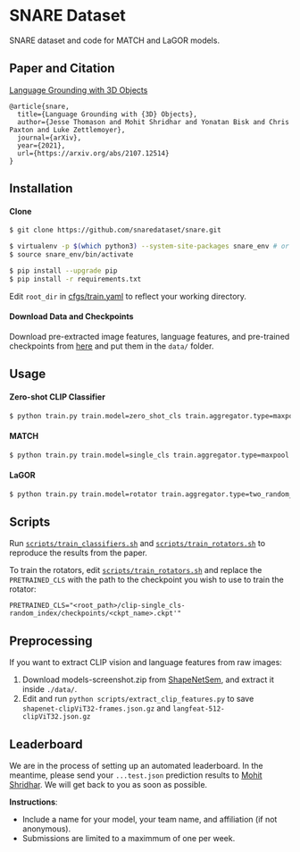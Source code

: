 # SNARE Dataset

SNARE dataset and code for MATCH and LaGOR models. 

## Paper and Citation

[Language Grounding with 3D Objects](https://arxiv.org/abs/2107.12514)

```
@article{snare,
  title={Language Grounding with {3D} Objects},
  author={Jesse Thomason and Mohit Shridhar and Yonatan Bisk and Chris Paxton and Luke Zettlemoyer},
  journal={arXiv},
  year={2021},
  url={https://arxiv.org/abs/2107.12514}
}
```

## Installation

#### Clone
```bash
$ git clone https://github.com/snaredataset/snare.git

$ virtualenv -p $(which python3) --system-site-packages snare_env # or whichever package manager you prefer
$ source snare_env/bin/activate

$ pip install --upgrade pip
$ pip install -r requirements.txt
```  
Edit `root_dir` in [cfgs/train.yaml](cfgs/train.yaml) to reflect your working directory.

#### Download Data and Checkpoints 
Download pre-extracted image features, language features, and pre-trained checkpoints from [here](https://drive.google.com/drive/folders/1rExJT7LYJ0piZz6s54PaLOKWNElbuGrU?usp=sharing) and put them in the `data/` folder. 

## Usage

#### Zero-shot CLIP Classifier
```bash
$ python train.py train.model=zero_shot_cls train.aggregator.type=maxpool 
```

#### MATCH
```bash
$ python train.py train.model=single_cls train.aggregator.type=maxpool 
```

#### LaGOR
```bash
$ python train.py train.model=rotator train.aggregator.type=two_random_index train.lr=5e-5 train.rotator.pretrained_cls=<path_to_pretrained_single_cls_ckpt>
```

## Scripts

Run [`scripts/train_classifiers.sh`](scripts/train_classifiers.sh) and [`scripts/train_rotators.sh`](scripts/train_rotators.sh) to reproduce the results from the paper.

To train the rotators, edit [`scripts/train_rotators.sh`](scripts/train_rotators.sh) and replace the `PRETRAINED_CLS` with the path to the checkpoint you wish to use to train the rotator:
```
PRETRAINED_CLS="<root_path>/clip-single_cls-random_index/checkpoints/<ckpt_name>.ckpt'"
```

## Preprocessing

If you want to extract CLIP vision and language features from raw images:

1. Download models-screenshot.zip from [ShapeNetSem](http://shapenet.cs.stanford.edu/shapenet/obj-zip/ShapeNetSem.v0/), and extract it inside `./data/`.
2. Edit and run `python scripts/extract_clip_features.py` to save `shapenet-clipViT32-frames.json.gz` and `langfeat-512-clipViT32.json.gz` 

## Leaderboard

We are in the process of setting up an automated leaderboard. In the meantime, please send your `...test.json` prediction results to [Mohit Shridhar](mailto:mshr@cs.washington.edu). We will get back to you as soon as possible. 

**Instructions**:
- Include a name for your model, your team name, and affiliation (if not anonymous).
- Submissions are limited to a maximmum of one per week. 
